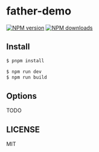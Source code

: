 # father-demo

[![NPM version](https://img.shields.io/npm/v/father-demo.svg?style=flat)](https://npmjs.org/package/father-demo)
[![NPM downloads](http://img.shields.io/npm/dm/father-demo.svg?style=flat)](https://npmjs.org/package/father-demo)

## Install

```bash
$ pnpm install
```

```bash
$ npm run dev
$ npm run build
```

## Options

TODO

## LICENSE

MIT

